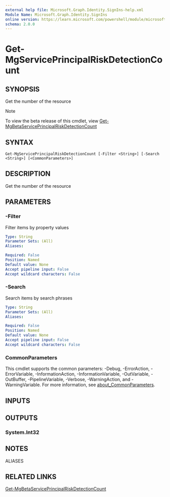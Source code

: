 ```yaml
---
external help file: Microsoft.Graph.Identity.SignIns-help.xml
Module Name: Microsoft.Graph.Identity.SignIns
online version: https://learn.microsoft.com/powershell/module/microsoft.graph.identity.signins/get-mgserviceprincipalriskdetectioncount
schema: 2.0.0
---
```


# Get-MgServicePrincipalRiskDetectionCount

## SYNOPSIS
Get the number of the resource

> [!NOTE]
> To view the beta release of this cmdlet, view [Get-MgBetaServicePrincipalRiskDetectionCount](/powershell/module/Microsoft.Graph.Beta.Identity.SignIns/Get-MgServicePrincipalRiskDetectionCount?view=graph-powershell-beta)

## SYNTAX

```
Get-MgServicePrincipalRiskDetectionCount [-Filter <String>] [-Search <String>] [<CommonParameters>]
```

## DESCRIPTION
Get the number of the resource

## PARAMETERS

### -Filter
Filter items by property values

```yaml
Type: String
Parameter Sets: (All)
Aliases:

Required: False
Position: Named
Default value: None
Accept pipeline input: False
Accept wildcard characters: False
```

### -Search
Search items by search phrases

```yaml
Type: String
Parameter Sets: (All)
Aliases:

Required: False
Position: Named
Default value: None
Accept pipeline input: False
Accept wildcard characters: False
```

### CommonParameters
This cmdlet supports the common parameters: -Debug, -ErrorAction, -ErrorVariable, -InformationAction, -InformationVariable, -OutVariable, -OutBuffer, -PipelineVariable, -Verbose, -WarningAction, and -WarningVariable. For more information, see [about_CommonParameters](http://go.microsoft.com/fwlink/?LinkID=113216).

## INPUTS

## OUTPUTS

### System.Int32
## NOTES

ALIASES

## RELATED LINKS
[Get-MgBetaServicePrincipalRiskDetectionCount](/powershell/module/Microsoft.Graph.Beta.Identity.SignIns/Get-MgServicePrincipalRiskDetectionCount?view=graph-powershell-beta)

